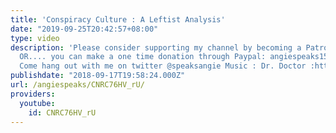 ```yaml
---
title: 'Conspiracy Culture : A Leftist Analysis'
date: "2019-09-25T20:42:57+08:00"
type: video
description: 'Please consider supporting my channel by becoming a Patron at: https://www.patreon.com/angiespeaks.
  OR.... you can make a one time donation through Paypal: angiespeaks15@gmail.com
  Come hang out with me on twitter @speaksangie Music : Dr. Doctor :https://soundcloud.com/dr-doctor'
publishdate: "2018-09-17T19:58:24.000Z"
url: /angiespeaks/CNRC76HV_rU/
providers:
  youtube:
    id: CNRC76HV_rU
---
```

